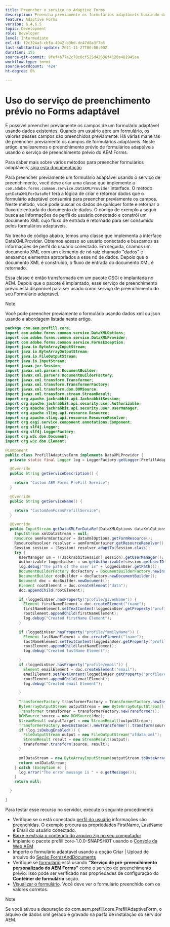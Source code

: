 ```yaml
---
title: Preencher o serviço no Adaptive Forms
description: Preencha previamente os formulários adaptáveis buscando dados das fontes de dados de back-end.
feature: Adaptive Forms
version: 6.4,6.5
topic: Development
role: Developer
level: Intermediate
exl-id: f2c324a3-cbfa-4942-b3bd-dc47d8a3f7b5
last-substantial-update: 2021-11-27T00:00:00Z
duration: 155
source-git-commit: 9fef4b77a2c70c8cf525d42686f4120e481945ee
workflow-type: tm+mt
source-wordcount: '424'
ht-degree: 0%

---
```


# Uso do serviço de preenchimento prévio no Forms adaptável

É possível preencher previamente os campos de um formulário adaptável usando dados existentes. Quando um usuário abre um formulário, os valores desses campos são preenchidos previamente. Há várias maneiras de preencher previamente os campos de formulários adaptáveis. Neste artigo, analisaremos o preenchimento prévio de formulários adaptáveis usando o serviço de preenchimento prévio do AEM Forms.

Para saber mais sobre vários métodos para preencher formulários adaptáveis, [siga esta documentação](https://helpx.adobe.com/experience-manager/6-4/forms/using/prepopulate-adaptive-form-fields.html#AEMFormsprefillservice)

Para preencher previamente um formulário adaptável usando o serviço de preenchimento, você deve criar uma classe que implemente a `com.adobe.forms.common.service.DataXMLProvider` interface. O método `getDataXMLForDataRef` terá a lógica de criar e retornar dados que o formulário adaptável consumirá para preencher previamente os campos. Neste método, você pode buscar os dados de qualquer fonte e retornar o fluxo de entrada do documento de dados. O código de exemplo a seguir busca as informações de perfil do usuário conectado e constrói um documento XML cujo fluxo de entrada é retornado para ser consumido pelos formulários adaptáveis.

No trecho de código abaixo, temos uma classe que implementa a interface DataXMLProvider. Obtemos acesso ao usuário conectado e buscamos as informações de perfil do usuário conectado. Em seguida, criamos um documento XML com um elemento de nó raiz chamado &quot;dados&quot; e anexamos elementos apropriados a esse nó de dados. Depois que o documento XML é construído, o fluxo de entrada do documento XML é retornado.

Essa classe é então transformada em um pacote OSGi e implantada no AEM. Depois que o pacote é implantado, esse serviço de preenchimento prévio está disponível para ser usado como serviço de preenchimento do seu Formulário adaptável.

>[!NOTE]
>
>Você pode preencher previamente o formulário usando dados xml ou json usando a abordagem listada neste artigo.

```java
package com.aem.prefill.core;
import com.adobe.forms.common.service.DataXMLOptions;
import com.adobe.forms.common.service.DataXMLProvider;
import com.adobe.forms.common.service.FormsException;
import java.io.ByteArrayInputStream;
import java.io.ByteArrayOutputStream;
import java.io.FileOutputStream;
import java.io.InputStream;
import javax.jcr.Session;
import javax.xml.parsers.DocumentBuilder;
import javax.xml.parsers.DocumentBuilderFactory;
import javax.xml.transform.Transformer;
import javax.xml.transform.TransformerFactory;
import javax.xml.transform.dom.DOMSource;
import javax.xml.transform.stream.StreamResult;
import org.apache.jackrabbit.api.JackrabbitSession;
import org.apache.jackrabbit.api.security.user.Authorizable;
import org.apache.jackrabbit.api.security.user.UserManager;
import org.apache.sling.api.resource.Resource;
import org.apache.sling.api.resource.ResourceResolver;
import org.osgi.service.component.annotations.Component;
import org.slf4j.Logger;
import org.slf4j.LoggerFactory;
import org.w3c.dom.Document;
import org.w3c.dom.Element;

@Component
public class PrefillAdaptiveForm implements DataXMLProvider {
  private static final Logger log = LoggerFactory.getLogger(PrefillAdaptiveForm.class);

  @Override
  public String getServiceDescription() {

    return "Custom AEM Forms PreFill Service";
  }

  @Override
  public String getServiceName() {

    return "CustomAemFormsPrefillService";
  }

  @Override
  public InputStream getDataXMLForDataRef(DataXMLOptions dataXmlOptions) throws FormsException {
    InputStream xmlDataStream = null;
    Resource aemFormContainer = dataXmlOptions.getFormResource();
    ResourceResolver resolver = aemFormContainer.getResourceResolver();
    Session session = (Session) resolver.adaptTo(Session.class);
    try {
      UserManager um = ((JackrabbitSession) session).getUserManager();
      Authorizable loggedinUser = um.getAuthorizable(session.getUserID());
      log.debug("The path of the user is" + loggedinUser.getPath());
      DocumentBuilderFactory docFactory = DocumentBuilderFactory.newInstance();
      DocumentBuilder docBuilder = docFactory.newDocumentBuilder();
      Document doc = docBuilder.newDocument();
      Element rootElement = doc.createElement("data");
      doc.appendChild(rootElement);

      if (loggedinUser.hasProperty("profile/givenName")) {
        Element firstNameElement = doc.createElement("fname");
        firstNameElement.setTextContent(loggedinUser.getProperty("profile/givenName")[0].getString());
        rootElement.appendChild(firstNameElement);
        log.debug("Created firstName Element");
      }

      if (loggedinUser.hasProperty("profile/familyName")) {
        Element lastNameElement = doc.createElement("lname");
        lastNameElement.setTextContent(loggedinUser.getProperty("profile/familyName")[0].getString());
        rootElement.appendChild(lastNameElement);
        log.debug("Created lastName Element");

      }
      if (loggedinUser.hasProperty("profile/email")) {
        Element emailElement = doc.createElement("email");
        emailElement.setTextContent(loggedinUser.getProperty("profile/email")[0].getString());
        rootElement.appendChild(emailElement);
        log.debug("Created email Element");

      }

      TransformerFactory transformerFactory = TransformerFactory.newInstance();
      ByteArrayOutputStream outputStream = new ByteArrayOutputStream();
      Transformer transformer = transformerFactory.newTransformer();
      DOMSource source = new DOMSource(doc);
      StreamResult outputTarget = new StreamResult(outputStream);
      TransformerFactory.newInstance().newTransformer().transform(source, outputTarget);
      if (log.isDebugEnabled()) {
        FileOutputStream output = new FileOutputStream("afdata.xml");
        StreamResult result = new StreamResult(output);
        transformer.transform(source, result);
      }

      xmlDataStream = new ByteArrayInputStream(outputStream.toByteArray());
      return xmlDataStream;
    } catch (Exception e) {
      log.error("The error message is " + e.getMessage());
    }
    return null;

  }

}
```

Para testar esse recurso no servidor, execute o seguinte procedimento

* Verifique se o está conectado [perfil do usuário](http://localhost:4502/security/users.html) informações são preenchidas. O exemplo procura as propriedades FirstName, LastName e Email do usuário conectado.
* [Baixe e extraia o conteúdo do arquivo zip no seu computador](assets/prefillservice.zip)
* Implante o pacote prefill.core-1.0.0-SNAPSHOT usando o [Console da Web AEM](http://localhost:4502/system/console/bundles)
* Importe o formulário adaptável usando a opção Criar | Upload de arquivo do [Seção FormsAndDocuments](http://localhost:4502/aem/forms.html/content/dam/formsanddocuments)
* Verifique se [formulário](http://localhost:4502/editor.html/content/forms/af/prefill.html) está usando **&quot;Serviço de pré-preenchimento personalizado do AEM Forms&quot;** como o serviço de preenchimento prévio. Isso pode ser verificado nas propriedades de configuração do **Contêiner de formulário** seção.
* [Visualizar o formulário](http://localhost:4502/content/dam/formsanddocuments/prefill/jcr:content?wcmmode=disabled). Você deve ver o formulário preenchido com os valores corretos.

>[!NOTE]
>
>Se você ativou a depuração do com.aem.prefill.core.PrefillAdaptiveForm, o arquivo de dados xml gerado é gravado na pasta de instalação do servidor AEM.

